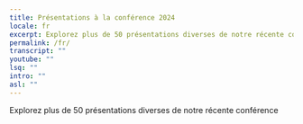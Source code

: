 ```yaml
---
title: Présentations à la conférence 2024
locale: fr
excerpt: Explorez plus de 50 présentations diverses de notre récente conférence
permalink: /fr/
transcript: ""
youtube: ""
lsq: ""
intro: ""
asl: ""
---
```

Explorez plus de 50 présentations diverses de notre récente conférence
